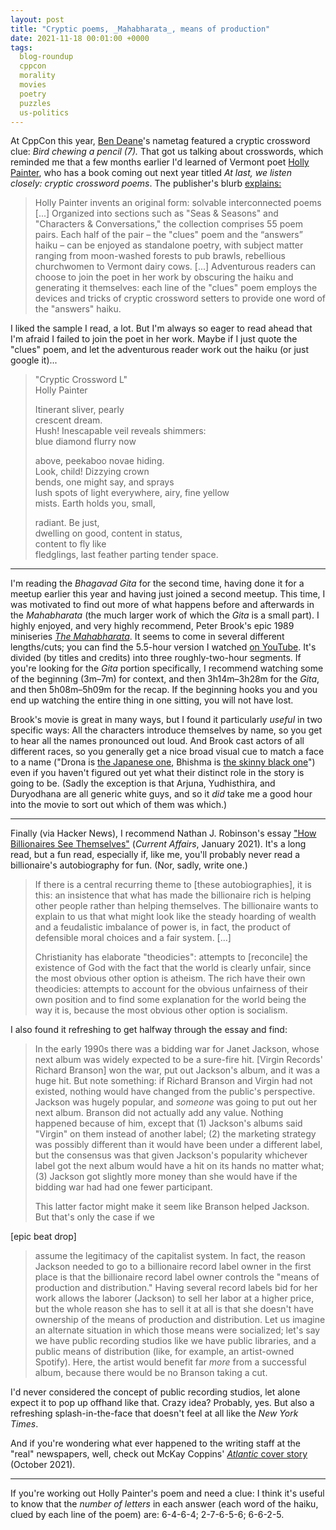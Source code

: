 ```yaml
---
layout: post
title: "Cryptic poems, _Mahabharata_, means of production"
date: 2021-11-18 00:01:00 +0000
tags:
  blog-roundup
  cppcon
  morality
  movies
  poetry
  puzzles
  us-politics
---
```


At CppCon this year, [Ben Deane](https://cpp.chat/guests/ben_deane/)'s
nametag featured a cryptic crossword clue: _Bird chewing a pencil (7)._
That got us talking about crosswords, which reminded me that a few
months earlier I'd learned of Vermont poet [Holly Painter](http://www.hollypainter.com/),
who has a book coming out next year titled _At last, we listen closely:
cryptic crossword poems_. The publisher's blurb
[explains:](http://www.hollypainter.com/at-last-we-listen-closely-cryptic-crossword-poems/)

> Holly Painter invents an original form: solvable interconnected
> poems [...] Organized into sections such as "Seas & Seasons" and "Characters & Conversations,"
> the collection comprises 55 poem pairs. Each half of the pair – the "clues" poem
> and the “answers” haiku – can be enjoyed as standalone poetry, with subject matter
> ranging from moon-washed forests to pub brawls, rebellious churchwomen to Vermont
> dairy cows. [...] Adventurous readers can choose to join the poet in her work
> by obscuring the haiku and generating it themselves: each line of the "clues"
> poem employs the devices and tricks of cryptic crossword setters to provide
> one word of the "answers" haiku.

I liked the sample I read, a lot. But I'm always so eager to read ahead
that I'm afraid I failed to join the poet in her work. Maybe if I just quote
the "clues" poem, and let the adventurous reader work out the haiku (or just
google it)...

> "Cryptic Crossword L"  
> Holly Painter
>
> Itinerant sliver, pearly  
> crescent dream.  
> Hush! Inescapable veil reveals shimmers:  
> blue diamond flurry now
>
> above, peekaboo novae hiding.  
> Look, child! Dizzying crown  
> bends, one might say, and sprays  
> lush spots of light everywhere, airy, fine yellow  
> mists. Earth holds you, small,
>
> radiant. Be just,  
> dwelling on good, content in status,  
> content to fly like  
> fledglings, last feather parting tender space.

----

I'm reading the _Bhagavad Gita_ for the second time,
having done it for a meetup earlier this year and having just joined
a second meetup. This time, I was motivated to find out more of
what happens before and afterwards in the _Mahabharata_ (the much
larger work of which the _Gita_ is a small part).
I highly enjoyed, and very highly recommend,
Peter Brook's epic 1989 miniseries
[_The Mahabharata_](https://en.wikipedia.org/wiki/The_Mahabharata_(1989_film)).
It seems to come in several different lengths/cuts; you can
find the 5.5-hour version I watched
[on YouTube](https://www.youtube.com/watch?v=rEDO3dlU8U8).
It's divided (by titles and credits) into three
roughly-two-hour segments. If you're looking for
the _Gita_ portion specifically, I recommend watching some
of the beginning (3m–7m) for context, and then
3h14m–3h28m for the _Gita_, and then 5h08m–5h09m
for the recap. If the beginning hooks you and you end up
watching the entire thing in one sitting, you will not have
lost.

Brook's movie is great in many ways, but I found it
particularly _useful_ in two specific ways: All the characters
introduce themselves by name, so you get to hear all the names
pronounced out loud. And Brook cast actors of all different races,
so you generally get a nice broad visual cue to match a face to a name
("Drona is [the Japanese one](https://www.yoshioida.com/),
Bhishma is [the skinny black one](https://en.wikipedia.org/wiki/Sotigui_Kouyat%C3%A9)")
even if you haven't figured out yet what their distinct role in
the story is going to be. (Sadly the exception is
that Arjuna, Yudhisthira, and Duryodhana are all generic
white guys, and so it _did_ take me a good hour into the movie
to sort out which of them was which.)

----

Finally (via Hacker News), I recommend Nathan J. Robinson's essay
["How Billionaires See Themselves"](https://www.currentaffairs.org/2021/01/how-billionaires-see-themselves)
(_Current Affairs_, January 2021). It's a long read, but a fun read,
especially if, like me, you'll probably never read a
billionaire's autobiography for fun. (Nor, sadly, write one.)

> If there is a central recurring theme to [these autobiographies],
> it is this: an insistence that what has made the billionaire rich
> is helping other people rather than helping themselves. The billionaire
> wants to explain to us that what might look like the steady hoarding
> of wealth and a feudalistic imbalance of power is, in fact, the product
> of defensible moral choices and a fair system. [...]
>
> Christianity has elaborate "theodicies": attempts to [reconcile]
> the existence of God with the
> fact that the world is clearly unfair, since the most obvious other option
> is atheism. The rich have their own theodicies: attempts to account
> for the obvious unfairness of their own position and to find some
> explanation for the world being the way it is, because the most
> obvious other option is socialism.

I also found it refreshing to get halfway through the essay and find:

> In the early 1990s there was a bidding war for Janet Jackson,
> whose next album was widely expected to be a sure-fire hit.
> [Virgin Records' Richard Branson] won the war, put out Jackson's album,
> and it was a huge hit. But note something: if Richard Branson and Virgin
> had not existed, nothing would have changed from the public's perspective.
> Jackson was hugely popular, and _someone_ was going to put out her next album.
> Branson did not actually add any value. Nothing happened because of him,
> except that (1) Jackson's albums said "Virgin" on them instead of another
> label; (2) the marketing strategy was possibly different than it
> would have been under a different label, but the consensus was that
> given Jackson's popularity whichever label got the next album would
> have a hit on its hands no matter what; (3) Jackson got slightly more
> money than she would have if the bidding war had had one fewer participant.
>
> This latter factor might make it seem like Branson helped Jackson.
> But that's only the case if we

[epic beat drop]

> assume the legitimacy of the capitalist system. In fact, the
> reason Jackson needed to go to a billionaire record label owner
> in the first place is that the billionaire record label owner
> controls the "means of production and distribution."
> Having several record labels bid for her work allows
> the laborer (Jackson) to sell her labor at a higher price,
> but the whole reason she has to sell it at all is that she
> doesn't have ownership of the means of production and distribution.
> Let us imagine an alternate situation in which those means were
> socialized; let's say we have public recording studios like we
> have public libraries, and a public means of distribution
> (like, for example, an artist-owned Spotify). Here,
> the artist would benefit far _more_ from a successful album,
> because there would be no Branson taking a cut.

I'd never considered the concept of public recording studios,
let alone expect it to pop up offhand like that. Crazy idea?
Probably, yes. But also a refreshing splash-in-the-face that
doesn't feel at all like the _New York Times_.

And if you're wondering what ever happened to the writing staff
at the "real" newspapers, well, check out McKay Coppins'
[_Atlantic_ cover story](https://www.theatlantic.com/magazine/archive/2021/11/alden-global-capital-killing-americas-newspapers/620171/)
(October 2021).

----

If you're working out Holly Painter's poem and need a clue:
I think it's useful to know that the _number of letters_ in
each answer (each word of the haiku, clued by each line of the poem)
are: 6-4-6-4; 2-7-6-5-6; 6-6-2-5.
